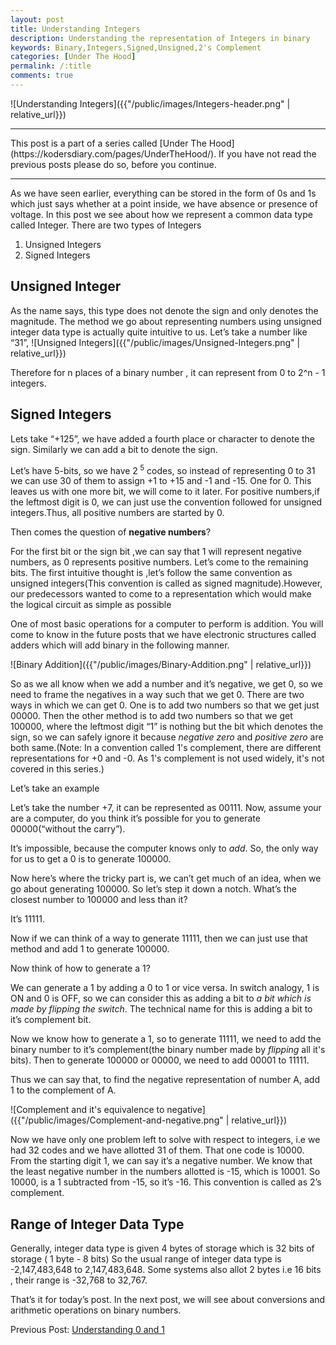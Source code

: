 ```yaml
---
layout: post
title: Understanding Integers
description: Understanding the representation of Integers in binary
keywords: Binary,Integers,Signed,Unsigned,2's Complement
categories: [Under The Hood]
permalink: /:title
comments: true
---
```


![Understanding Integers]({{"/public/images/Integers-header.png" | relative_url}})

<hr>
This post is a part of a series called [Under The Hood](https://kodersdiary.com/pages/UnderTheHood/). If you have not read the previous posts please do so, before you continue.
<hr>

As we have seen earlier, everything can be stored in the form of 0s and 1s which just says whether at a point inside, we have absence or presence of voltage.
In this post we see about how we represent a common data type called Integer.
There are two types of Integers

1. Unsigned Integers
2. Signed Integers

## Unsigned Integer

As the name says, this type does not denote the sign and only denotes the magnitude.
The method we go about representing numbers using unsigned integer data type is actually quite intuitive to us.
Let’s take a number like “31”,
![Unsigned Integers]({{"/public/images/Unsigned-Integers.png" | relative_url}})

Therefore for n places of a binary number , it can represent from 0 to 2^n - 1 integers.

## Signed Integers

Lets take “+125”, we have added a fourth place or character to denote the sign.
Similarly we can add a bit to denote the sign.

Let’s have 5-bits, so we have 2<sup> 5</sup> codes, so instead of representing 0 to 31 we can use 30 of them to assign +1 to +15 and -1 and -15. One for 0. This leaves us with one more bit, we will come to it later.
For positive numbers,if the leftmost digit is 0, we can just use the convention followed for unsigned integers.Thus, all positive numbers are started by 0.

Then comes the question of **negative numbers**?

For the first bit or the sign bit ,we can say that 1 will represent negative numbers, as 0 represents positive numbers. Let’s come to the remaining bits. The first intuitive thought is ,let’s follow the same convention as unsigned integers(This convention is called as signed magnitude).However, our predecessors wanted to come to a representation which would make the logical circuit as simple as possible

 One of most basic operations for a computer to perform is addition. You will come to know in the future posts that we have electronic structures called adders which will add binary in the following manner.

![Binary Addition]({{"/public/images/Binary-Addition.png" | relative_url}})

So as we all know when we add a number and it’s negative, we get 0, so we need to frame the negatives in a way such that we get 0. There are two ways in which we can get 0. One is to add two numbers so that we get just 00000. Then the other method is to add two numbers so that we get 100000, where the leftmost digit “1” is nothing but the bit which denotes the sign, so we can safely ignore it because *negative zero* and *positive zero* are both same.(Note: In a convention called 1's complement, there are different representations for +0 and -0. As 1's complement is not used widely, it's not covered in this series.)

Let’s take an example

Let’s take the number +7, it can be represented as 00111. Now, assume your are a computer, do you think it’s possible for you to generate 00000(“without the carry”).

It’s impossible, because the computer knows only to *add*. So, the only way for us to get a 0 is to generate 100000.

Now here’s where the tricky part is, we can’t get much of an idea, when we go about generating 100000. So let’s step it down a notch. What’s the closest number to 100000 and less than it?

It’s 11111.

Now if we can think of a way to generate 11111, then we can just use that method and add 1 to generate 100000.

Now think of how to generate a 1?

We can generate a 1 by adding a 0 to 1 or vice versa. In switch analogy, 1 is ON and 0 is OFF, so we can consider this as adding a bit to *a bit which is made by flipping the switch*. The technical name for this is adding a bit to it’s complement bit.

Now we know how to generate a 1, so to generate 11111, we need to add the binary number to it’s complement(the binary number made by *flipping* all it's bits). Then to generate 100000 or 00000, we need to add 00001 to 11111.

Thus we can say that, to find the negative representation of number A, add 1 to the complement of A.


![Complement and it's equivalence to negative]({{"/public/images/Complement-and-negative.png" | relative_url}})

Now we have only one problem left to solve with respect to integers, i.e we had 32 codes and we have allotted 31 of them. That one code is 10000. From the starting digit 1, we can say it’s a negative number. We know that the least negative number in the numbers allotted is -15, which is 10001. So 10000, is a 1 subtracted from -15, so it’s -16. This convention is called as 2’s complement.

## Range of Integer Data Type

Generally, integer data type is given 4 bytes of storage which is 32 bits of storage ( 1 byte - 8 bits) So the usual range of integer data type is -2,147,483,648 to 2,147,483,648. Some systems also allot 2 bytes i.e 16 bits , their range is -32,768 to 32,767.



That’s it for today’s post. In the next post, we will see about conversions and arithmetic operations on binary numbers.

Previous Post: [Understanding 0 and 1](https://kodersdiary.com/Understanding-0-and-1)